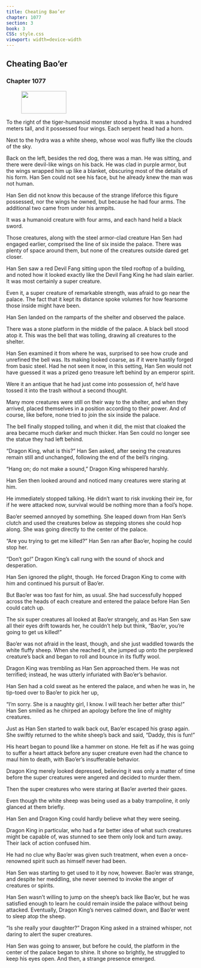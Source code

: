```yaml
---
title: Cheating Bao’er
chapter: 1077
section: 3
book: 3
CSS: style.css
viewport: width=device-width
---
```


## Cheating Bao’er

### Chapter 1077

<figure>
	<img src="../Images/gem.gif" alt="" id="gem" width="120" height="60" />
</figure>

To the right of the tiger-humanoid monster stood a hydra. It was a hundred meters tall, and it possessed four wings. Each serpent head had a horn.

Next to the hydra was a white sheep, whose wool was fluffy like the clouds of the sky.

Back on the left, besides the red dog, there was a man. He was sitting, and there were devil-like wings on his back. He was clad in purple armor, but the wings wrapped him up like a blanket, obscuring most of the details of his form. Han Sen could not see his face, but he already knew the man was not human.

Han Sen did not know this because of the strange lifeforce this figure possessed, nor the wings he owned, but because he had four arms. The additional two came from under his armpits.

It was a humanoid creature with four arms, and each hand held a black sword.

Those creatures, along with the steel armor-clad creature Han Sen had engaged earlier, comprised the line of six inside the palace. There was plenty of space around them, but none of the creatures outside dared get closer.

Han Sen saw a red Devil Fang sitting upon the tiled rooftop of a building, and noted how it looked exactly like the Devil Fang King he had slain earlier. It was most certainly a super creature.

Even it, a super creature of remarkable strength, was afraid to go near the palace. The fact that it kept its distance spoke volumes for how fearsome those inside might have been.

Han Sen landed on the ramparts of the shelter and observed the palace.

There was a stone platform in the middle of the palace. A black bell stood atop it. This was the bell that was tolling, drawing all creatures to the shelter.

Han Sen examined it from where he was, surprised to see how crude and unrefined the bell was. Its making looked coarse, as if it were hastily forged from basic steel. Had he not seen it now, in this setting, Han Sen would not have guessed it was a prized geno treasure left behind by an emperor spirit.

Were it an antique that he had just come into possession of, he’d have tossed it into the trash without a second thought.

Many more creatures were still on their way to the shelter, and when they arrived, placed themselves in a position according to their power. And of course, like before, none tried to join the six inside the palace.

The bell finally stopped tolling, and when it did, the mist that cloaked the area became much darker and much thicker. Han Sen could no longer see the statue they had left behind.

“Dragon King, what is this?” Han Sen asked, after seeing the creatures remain still and unchanged, following the end of the bell’s ringing.

“Hang on; do not make a sound,” Dragon King whispered harshly.

Han Sen then looked around and noticed many creatures were staring at him.

He immediately stopped talking. He didn’t want to risk invoking their ire, for if he were attacked now, survival would be nothing more than a fool’s hope.

Bao’er seemed annoyed by something. She leaped down from Han Sen’s clutch and used the creatures below as stepping stones she could hop along. She was going directly to the center of the palace.

“Are you trying to get me killed?” Han Sen ran after Bao’er, hoping he could stop her.

“Don’t go!” Dragon King’s call rung with the sound of shock and desperation.

Han Sen ignored the plight, though. He forced Dragon King to come with him and continued his pursuit of Bao’er.

But Bao’er was too fast for him, as usual. She had successfully hopped across the heads of each creature and entered the palace before Han Sen could catch up.

The six super creatures all looked at Bao’er strangely, and as Han Sen saw all their eyes drift towards her, he couldn’t help but think, “Bao’er, you’re going to get us killed!”

Bao’er was not afraid in the least, though, and she just waddled towards the white fluffy sheep. When she reached it, she jumped up onto the perplexed creature’s back and began to roll and bounce in its fluffy wool.

Dragon King was trembling as Han Sen approached them. He was not terrified; instead, he was utterly infuriated with Bao’er’s behavior.

Han Sen had a cold sweat as he entered the palace, and when he was in, he tip-toed over to Bao’er to pick her up,

“I’m sorry. She is a naughty girl, I know. I will teach her better after this!” Han Sen smiled as he chirped an apology before the line of mighty creatures.

Just as Han Sen started to walk back out, Bao’er escaped his grasp again. She swiftly returned to the white sheep’s back and said, “Daddy, this is fun!”

His heart began to pound like a hammer on stone. He felt as if he was going to suffer a heart attack before any super creature even had the chance to maul him to death, with Bao’er’s insufferable behavior.

Dragon King merely looked depressed, believing it was only a matter of time before the super creatures were angered and decided to murder them.

Then the super creatures who were staring at Bao’er averted their gazes.

Even though the white sheep was being used as a baby trampoline, it only glanced at them briefly.

Han Sen and Dragon King could hardly believe what they were seeing.

Dragon King in particular, who had a far better idea of what such creatures might be capable of, was stunned to see them only look and turn away. Their lack of action confused him.

He had no clue why Bao’er was given such treatment, when even a once-renowned spirit such as himself never had been.

Han Sen was starting to get used to it by now, however. Bao’er was strange, and despite her meddling, she never seemed to invoke the anger of creatures or spirits.

Han Sen wasn’t willing to jump on the sheep’s back like Bao’er, but he was satisfied enough to learn he could remain inside the palace without being attacked. Eventually, Dragon King’s nerves calmed down, and Bao’er went to sleep atop the sheep.

“Is she really your daughter?” Dragon King asked in a strained whisper, not daring to alert the super creatures.

Han Sen was going to answer, but before he could, the platform in the center of the palace began to shine. It shone so brightly, he struggled to keep his eyes open. And then, a strange presence emerged.